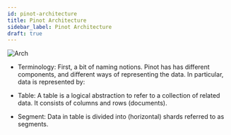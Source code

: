 ```yaml
---
id: pinot-architecture
title: Pinot Architecture
sidebar_label: Pinot Architecture
draft: true
---
```


![Arch](../../static/img/pinot-architecture.png)

- Terminology:
First, a bit of naming notions. Pinot has has different components, and different ways of representing the data. In particular, data is represented by:

- Table:
A table is a logical abstraction to refer to a collection of related data. It consists of columns and rows (documents).

- Segment:
Data in table is divided into (horizontal) shards referred to as segments.

